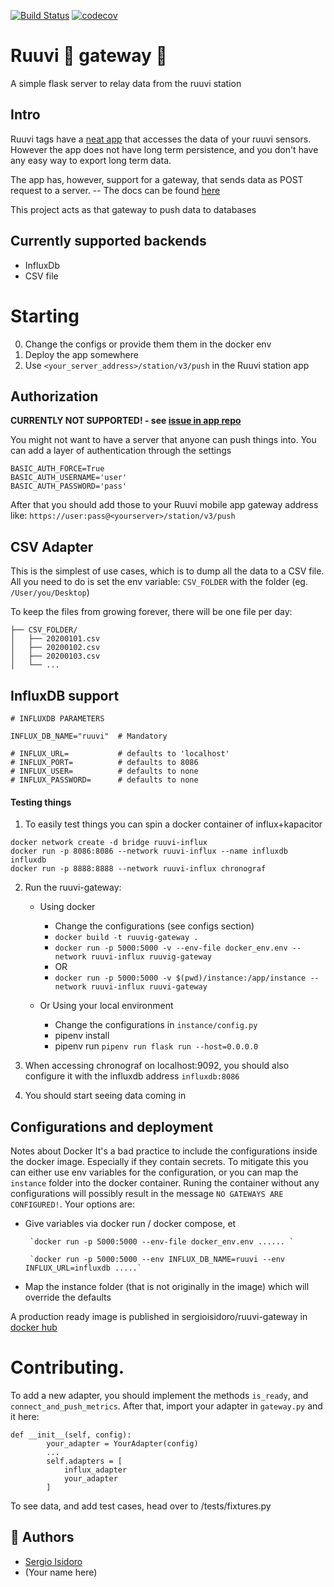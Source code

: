 
[![Build Status](https://travis-ci.org/sergioisidoro/ruuvi-gateway.svg?branch=master)](https://travis-ci.org/sergioisidoro/ruuvi-gateway)  [![codecov](https://codecov.io/gh/sergioisidoro/ruuvi-gateway/branch/master/graph/badge.svg)](https://codecov.io/gh/sergioisidoro/ruuvi-gateway)


# Ruuvi 🔩 gateway 🚪
A simple flask server to relay data from the ruuvi station

## Intro
Ruuvi tags have a [neat app](https://github.com/ruuvi/com.ruuvi.station) that accesses the data of your ruuvi sensors. However the app does not have long term persistence, and you don't have any easy way to export long term data.

The app has, however, support for a gateway, that sends data as POST request to a server. -- The docs can be found [here](https://github.com/ruuvi/com.ruuvi.station/wiki)

This project acts as that gateway to push data to databases 

## Currently supported backends
* InfluxDb
* CSV file

# Starting

0. Change the configs or provide them them in the docker env
1. Deploy the app somewhere
2. Use `<your_server_address>/station/v3/push` in the Ruuvi station app

## Authorization 
**CURRENTLY NOT SUPPORTED! - see [issue in app repo](https://github.com/ruuvi/com.ruuvi.station/issues/83)**

You might not want to have a server that anyone can push things into.
You can add a layer of authentication through the settings 

```
BASIC_AUTH_FORCE=True
BASIC_AUTH_USERNAME='user'
BASIC_AUTH_PASSWORD='pass'
```

After that you should add those to your Ruuvi mobile app gateway address like: `https://user:pass@<yourserver>/station/v3/push`

## CSV Adapter
This is the simplest of use cases, which is to dump all the data to a CSV file.
All you need to do is set the env variable: `CSV_FOLDER` with the folder (eg. `/User/you/Desktop`)

To keep the files from growing forever, there will be one file per day:
```
├── CSV_FOLDER/
│   ├── 20200101.csv
│   ├── 20200102.csv
│   ├── 20200103.csv
│   └── ...
```

## InfluxDB support
```
# INFLUXDB PARAMETERS

INFLUX_DB_NAME="ruuvi"  # Mandatory

# INFLUX_URL=           # defaults to 'localhost'
# INFLUX_PORT=          # defaults to 8086
# INFLUX_USER=          # defaults to none
# INFLUX_PASSWORD=      # defaults to none
```

#### Testing things

1. To easily test things you can spin a docker container of influx+kapacitor
```
docker network create -d bridge ruuvi-influx
docker run -p 8086:8086 --network ruuvi-influx --name influxdb influxdb
docker run -p 8888:8888 --network ruuvi-influx chronograf
```

2. Run the ruuvi-gateway:
    
    *  Using docker
        - Change the configurations (see configs section)
        - `docker build -t ruuvig-gateway .` 
        - `docker run -p 5000:5000 -v --env-file docker_env.env --network ruuvi-influx ruuvig-gateway` 
        - OR
        - `docker run -p 5000:5000 -v $(pwd)/instance:/app/instance --network ruuvi-influx ruuvi-gateway`

    * Or Using your local environment
        - Change the configurations in `instance/config.py`
        - pipenv install 
        - pipenv run `pipenv run flask run --host=0.0.0.0`

3. When accessing chronograf on localhost:9092, you should also configure it with the influxdb address `influxdb:8086`

4. You should start seeing data coming in

## Configurations and deployment

Notes about Docker
It's a bad practice to include the configurations inside the docker image. Especially if they contain secrets. To mitigate this you can either use env variables for the configuration, or you can map the `instance` folder into the docker container. Runing the container without any configurations will possibly result in the message `NO GATEWAYS ARE CONFIGURED!`. Your options are:

- Give variables via docker run / docker compose, et

       `docker run -p 5000:5000 --env-file docker_env.env ...... ` 

       `docker run -p 5000:5000 --env INFLUX_DB_NAME=ruuvi --env INFLUX_URL=influxdb .....`


- Map the instance folder (that is not originally in the image) which will override the defaults

A production ready image is published in sergioisidoro/ruuvi-gateway in [docker hub](https://hub.docker.com/r/sergioisidoro/ruuvi-gateway)


# Contributing.

To add a new adapter, you should implement the methods `is_ready`, and `connect_and_push_metrics`. 
After that, import your adapter in `gateway.py` and it here:

```
def __init__(self, config):
        your_adapter = YourAdapter(config)
        ...
        self.adapters = [
            influx_adapter
            your_adapter
        ]
```

To see data, and add test cases, head over to /tests/fixtures.py


## 🥳 Authors
* [Sergio Isidoro](www.sergioisidoro.com)
* (Your name here)
